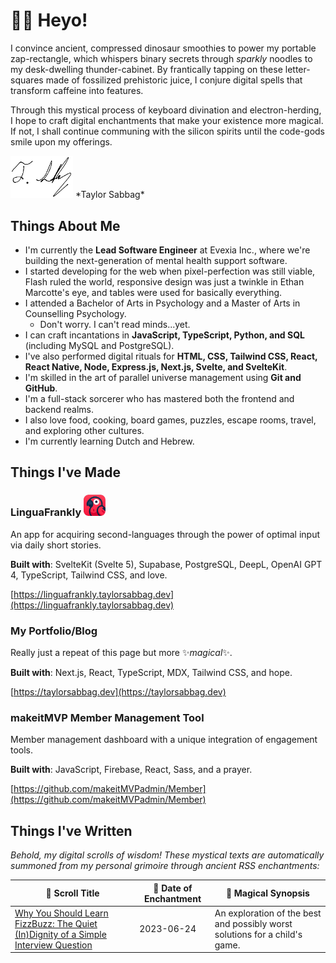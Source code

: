# 👋🏼 Heyo!

I convince ancient, compressed dinosaur smoothies to power my portable zap-rectangle, which whispers binary secrets through *sparkly* noodles to my desk-dwelling thunder-cabinet. By frantically tapping on these letter-squares made of fossilized prehistoric juice, I conjure digital spells that transform caffeine into features.

Through this mystical process of keyboard divination and electron-herding, I hope to craft digital enchantments that make your existence more magical. If not, I shall continue communing with the silicon spirits until the code-gods smile upon my offerings.

<img src="assets/signature.png" width="100" />
*Taylor Sabbag*

## Things About Me

- I'm currently the **Lead Software Engineer** at Evexia Inc., where we're building the next-generation of mental health support software.
- I started developing for the web when pixel-perfection was still viable, Flash ruled the world, responsive design was just a twinkle in Ethan Marcotte's eye, and tables were used for basically everything.
- I attended a Bachelor of Arts in Psychology and a Master of Arts in Counselling Psychology.
  - Don't worry. I can't read minds...yet.
- I can craft incantations in **JavaScript, TypeScript, Python, and SQL** (including MySQL and PostgreSQL).
- I've also performed digital rituals for **HTML, CSS, Tailwind CSS, React, React Native, Node, Express.js, Next.js, Svelte, and SvelteKit**.
- I'm skilled in the art of parallel universe management using **Git and GitHub**.
- I'm a full-stack sorcerer who has mastered both the frontend and backend realms.
- I also love food, cooking, board games, puzzles, escape rooms, travel, and exploring other cultures.
- I'm currently learning Dutch and Hebrew.

## Things I've Made

### LinguaFrankly <img alt="LinguaFrankly icon: a parrot." src="assets/app_icon.png" width="35" />

An app for acquiring second-languages through the power of optimal input via daily short stories.

**Built with**: SvelteKit (Svelte 5), Supabase, PostgreSQL, DeepL, OpenAI GPT 4, TypeScript, Tailwind CSS, and love.

[https://linguafrankly.taylorsabbag.dev](https://linguafrankly.taylorsabbag.dev)

### My Portfolio/Blog

Really just a repeat of this page but more ✨*magical*✨.

**Built with**: Next.js, React, TypeScript, MDX, Tailwind CSS, and hope.

[https://taylorsabbag.dev](https://taylorsabbag.dev)

### makeitMVP Member Management Tool

Member management dashboard with a unique integration of engagement tools.

**Built with**: JavaScript, Firebase, React, Sass, and a prayer.

[https://github.com/makeitMVPadmin/Member](https://github.com/makeitMVPadmin/Member)

<!-- TODO: Update portfolio RSS to use correct url. Currently manually updating url below. -->
## Things I've Written

*Behold, my digital scrolls of wisdom! These mystical texts are automatically summoned from my personal grimoire through ancient RSS enchantments:*

| 📜 Scroll Title | 🌟 Date of Enchantment | 🔮 Magical Synopsis |
|-----------------|----------------------|-------------------|
| [Why You Should Learn FizzBuzz: The Quiet (In)Dignity of a Simple Interview Question](https://taylorsabbag.dev/blog/fizzbuzz) | 2023-06-24 | An exploration of the best and possibly worst solutions for a child's game. |
